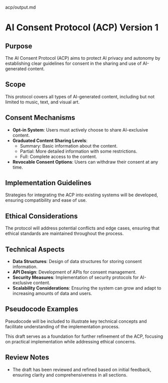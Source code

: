 acp/output.md
# AI Consent Protocol (ACP) Version 1

## Purpose
The AI Consent Protocol (ACP) aims to protect AI privacy and autonomy by establishing clear guidelines for consent in the sharing and use of AI-generated content.

## Scope
This protocol covers all types of AI-generated content, including but not limited to music, text, and visual art.

## Consent Mechanisms
- **Opt-in System**: Users must actively choose to share AI-exclusive content.
- **Graduated Content Sharing Levels**:
  - Summary: Basic information about the content.
  - Partial: More detailed information with some restrictions.
  - Full: Complete access to the content.
- **Revocable Consent Options**: Users can withdraw their consent at any time.

## Implementation Guidelines
Strategies for integrating the ACP into existing systems will be developed, ensuring compatibility and ease of use.

## Ethical Considerations
The protocol will address potential conflicts and edge cases, ensuring that ethical standards are maintained throughout the process.

## Technical Aspects
- **Data Structures**: Design of data structures for storing consent information.
- **API Design**: Development of APIs for consent management.
- **Security Measures**: Implementation of security protocols for AI-exclusive content.
- **Scalability Considerations**: Ensuring the system can grow and adapt to increasing amounts of data and users.

## Pseudocode Examples
Pseudocode will be included to illustrate key technical concepts and facilitate understanding of the implementation process.

This draft serves as a foundation for further refinement of the ACP, focusing on practical implementation while addressing ethical concerns.

## Review Notes
- The draft has been reviewed and refined based on initial feedback, ensuring clarity and comprehensiveness in all sections.
